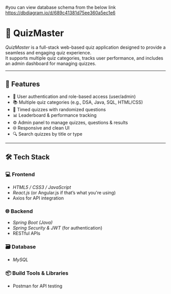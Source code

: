 #you can view database schema from the below link
https://dbdiagram.io/d/689c41381d75ee360a5ec1e6


# 🎯 QuizMaster

*QuizMaster* is a full-stack web-based quiz application designed to provide a seamless and engaging quiz experience.  
It supports multiple quiz categories, tracks user performance, and includes an admin dashboard for managing quizzes.

---

## 🚀 Features

- 🔐 User authentication and role-based access (user/admin)
- 📚 Multiple quiz categories (e.g., DSA, Java, SQL, HTML/CSS)
- 🧠 Timed quizzes with randomized questions
- 📊 Leaderboard & performance tracking
- ⚙ Admin panel to manage quizzes, questions & results
- 🌐 Responsive and clean UI
- 🔍 Search quizzes by title or type

---

## 🛠 Tech Stack

### 💻 Frontend
- *HTML5 / CSS3 / JavaScript*
- *React.js* (or Angular.js if that’s what you're using)
- Axios for API integration

### 🌐 Backend
- *Spring Boot (Java)*
- *Spring Security & JWT* (for authentication)
- RESTful APIs

### 🗃 Database
- *MySQL*

### 📦 Build Tools & Libraries
- Postman for API testing
